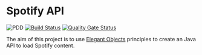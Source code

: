 # Spotify API

![PDD](http://www.0pdd.com/svg?name=sigrist/spotify-api)
[![Build Status](https://travis-ci.org/sigrist/spotify-api.svg?branch=master)](https://travis-ci.org/sigrist/spotify-api)
[![Quality Gate Status](https://sonarcloud.io/api/project_badges/measure?project=com.github.sigrist.spotify%3Aspotify-api&metric=alert_status)](https://sonarcloud.io/dashboard?id=com.github.sigrist.spotify%3Aspotify-api)


The aim of this project is to use [Elegant Objects](https://www.elegantobjects.org) principles to create an Java API to load Spotify content.